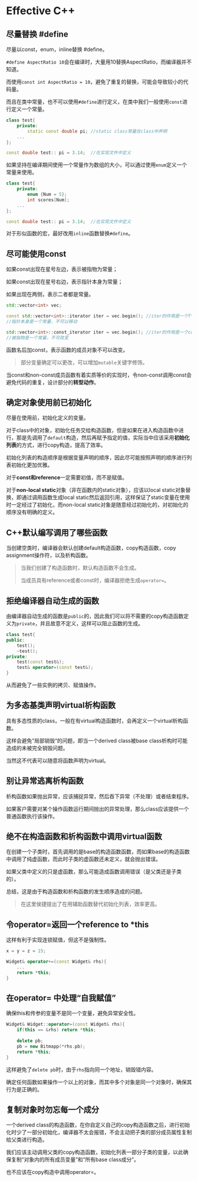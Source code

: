 Effective C++
===

## 尽量替换 \#define

尽量以const，enum，inline替换 \#define。

`#define AspectRatio 10`会在编译时，大量用10替换AspectRatio，而编译器并不知道。

而使用`const int AspectRatio = 10`，避免了重复的替换，可能会导致较小的代码量。

而且在类中常量，也不可以使用`#define`进行定义，在类中我们一般使用`const`进行定义一个常量。

```cpp
class test{
    private:
    	static const double pi; //static class常量在class中声明
    ...
};

const double test:: pi = 3.14;  //在实现文件中定义
```

如果坚持在编译期间使用一个常量作为数组的大小，可以通过使用`enum`定义一个常量来使用。

```cpp
class test{
    private:
    	enum {Num = 5};
    	int scores[Num];
    ...
};

const double test:: pi = 3.14;  //在实现文件中定义
```

对于形似函数的宏，最好改用`inline`函数替换`#define`。

## 尽可能使用const

如果const出现在星号左边，表示被指物为常量；

如果const出现在星号右边，表示指针本身为常量；

如果出现在两侧，表示二者都是常量。

```cpp
std::vector<int> vec;

const std::vector<int>::iterator iter = vec.begin(); //iter的作用是一个T* const
//指针本身是一个常量，不可以移动

std::vector<int>::const_iterator iter = vec.begin(); //iter的作用是一个const T*
//被指物是一个常量，不可改变
```

函数名后加const，表示函数的成员对象不可以改变。

> 部分变量确定可以更改，可以增加`mutable`关键字修饰。

当const和non-const成员函数有着实质等价的实现时，令non-const调用const会避免代码的重复，设计部分的**转型动作**。

## 确定对象使用前已初始化

 尽量在使用前，初始化定义的变量。

对于class中的对象，初始化任务交给构造函数，但是如果在进入构造函数中进行，那是先调用了`default`构造，然后再赋予指定的值，实际当中应该采用**初始化列表**的方式，进行copy构造，提高了效率。

初始化列表的构造顺序是根据变量声明的顺序，因此尽可能按照声明的顺序进行列表初始化更加优雅。

对于**const和reference**一定需要初值，而不是赋值。

对于**non-local static**对象（非在函数内的static对象），应该以local static对象替换，即通过调用函数生成local static然后返回引用，这样保证了static变量在使用时一定经过了初始化，而non-local static对象是随意经过初始化的，对初始化的顺序没有明确的定义。

## C++默认编写调用了哪些函数

当创建空类时，编译器会默认创建default构造函数，copy构造函数，copy assignment操作符，以及析构函数。

> 当我们创建了构造函数时，默认构造函数不会生成。
>
> 当成员具有reference或者const时，编译器拒绝生成`operator=`。

## 拒绝编译器自动生成的函数

由编译器自动生成的函数是`public`的，因此我们可以将不需要的copy构造函数定义为`private`，并且故意不定义，这样可以阻止函数的生成。

```cpp
class test{
public:
    test();
    ~test();
private:
    test(const test&);
    test& operator=(const test&);
}
```

从而避免了一些实例的拷贝、赋值操作。

## 为多态基类声明virtual析构函数

具有多态性质的class，一般在有virtual构造函数时，会再定义一个virtual析构函数。

这样会避免”局部销毁“的问题，即当一个derived class被base class析构时可能造成的未被完全销毁问题。

当然这不代表可以随意将函数声明为virtual。

## 别让异常逃离析构函数

析构函数如果抛出异常，应该捕捉异常，然后吞下异常（不处理）或者结束程序。

如果客户需要对某个操作函数运行期间抛出的异常处理，那么class应该提供一个普通函数执行该操作。 

## 绝不在构造函数和析构函数中调用virtual函数

在创建一个子类时，首先调用的是base的构造函数函数，而如果base的构造函数中调用了纯虚函数，而此时子类的虚函数还未定义，就会抛出错误。

如果父类中定义的只是虚函数，那么可能造成函数调用错误（是父类还是子类的）。

总结，这是由于构造函数和析构函数的发生顺序造成的问题。

> 在这里侯捷提出了在用辅助函数替代初始化列表，效率更高。

## 令operator=返回一个reference to *this

这样有利于实现连锁赋值，但这不是强制性。

```cpp
x = y = z = 15;

Widget& operator+=(const Widget& rhs){
    ...
    return *this;
}
```

## 在operator= 中处理“自我赋值”

确保this和传参的变量不是同一个变量，避免异常安全性。

```cpp
Widget& Widget::operator=(const Widget& rhs){
    if(this == &rhs) return *this;
    
    delete pb;
    pb = new Bitmapp(*rhs.pb);
    return *this;
}
```

这样避免了`delete pb`时，由于`rhs`指向同一个地址，销毁错内容。

确定任何函数如果操作一个以上的对象，而其中多个对象是同一个对象时，确保其行为是正确的。

## 复制对象时勿忘每一个成分

一个derived class的构造函数，在你自定义自己的copy构造函数之后，进行初始化时少了一部分初始化，编译器不太会报错，不会主动把子类的部分成员属性复制给父类进行构造。

我们应该主动调用父类的copy构造函数，初始化列表一部分子类的变量，以此确保复制“对象内的所有成员变量”和“所有base class成分”。

也不应该在copy构造中调用operator=。

